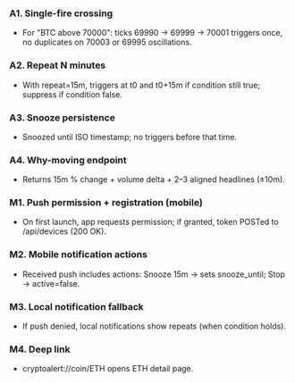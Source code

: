 ### A1. Single-fire crossing
- For "BTC above 70000": ticks 69990 → 69999 → 70001 triggers once, no duplicates on 70003 or 69995 oscillations.

### A2. Repeat N minutes
- With repeat=15m, triggers at t0 and t0+15m if condition still true; suppress if condition false.

### A3. Snooze persistence
- Snoozed until ISO timestamp; no triggers before that time.

### A4. Why-moving endpoint
- Returns 15m % change + volume delta + 2–3 aligned headlines (±10m).

### M1. Push permission + registration (mobile)
- On first launch, app requests permission; if granted, token POSTed to /api/devices (200 OK).

### M2. Mobile notification actions
- Received push includes actions: Snooze 15m → sets snooze_until; Stop → active=false.

### M3. Local notification fallback
- If push denied, local notifications show repeats (when condition holds).

### M4. Deep link
- cryptoalert://coin/ETH opens ETH detail page.
